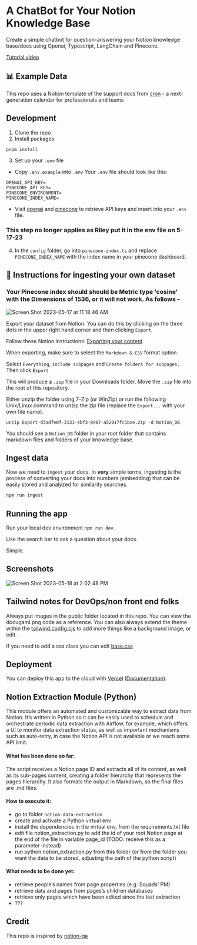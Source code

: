 # A ChatBot for Your Notion Knowledge Base

Create a simple chatbot for question-answering your Notion knowledge base/docs using Openai, Typescript, LangChain and Pinecone.

[Tutorial video](https://www.youtube.com/watch?v=prbloUGlvLE)

## 📊 Example Data

This repo uses a Notion template of the support docs from [cron](https://cronhq.notion.site/Cron-Calendar-5625be54feac4e13a75b10271b65ddb7) - a next-generation calendar for professionals and teams

## Development

1. Clone the repo
2. Install packages

```
pnpm install
```

3. Set up your `.env` file

- Copy `.env.example` into `.env`
  Your `.env` file should look like this:

```
OPENAI_API_KEY=
PINECONE_API_KEY=
PINECONE_ENVIRONMENT=
PINECONE_INDEX_NAME=
```

- Visit [openai](https://help.openai.com/en/articles/4936850-where-do-i-find-my-secret-api-key) and [pinecone](https://www.pinecone.io/) to retrieve API keys and insert into your `.env` file.


### This step no longer applies as Riley put it in the env file on 5-17-23

4. In the `config` folder, go into `pinecone-index.ts` and replace `PINECONE_INDEX_NAME` with the index name in your pinecone dashboard.

## 🧑 Instructions for ingesting your own dataset

### Your Pinecone index should should be Metric type 'cosine' with the Dimensions of 1536, or it will not work. As follows -
![Screen Shot 2023-05-17 at 11 18 46 AM](https://github.com/paper-co/notion-chat-langchain-hackathon/assets/25120457/9ab09a7c-22fe-4827-a8cc-5ba368efde77)


Export your dataset from Notion. You can do this by clicking on the three dots in the upper right hand corner and then clicking `Export`.

Follow these Notion instructions: [Exporting your content](https://www.notion.so/help/export-your-content)

When exporting, make sure to select the `Markdown & CSV` format option.

Select `Everything`, `include subpages` and `Create folders for subpages.` Then click `Export`

This will produce a `.zip` file in your Downloads folder. Move the `.zip` file into the root of this repository.

Either unzip the folder using 7-Zip (or WinZip) or run the following Unix/Linux command to unzip the zip file (replace the `Export...` with your own file name).

```shell
unzip Export-d3adfe0f-3131-4bf3-8987-a52017fc1bae.zip -d Notion_DB
```

You should see a `Notion_DB` folder in your root folder that contains markdown files and folders of your knowledge base.

## Ingest data

Now we need to `ingest` your docs. In **very** simple terms, ingesting is the process of converting your docs into numbers (embedding) that can be easily stored and analyzed for similarity searches.

```bash
npm run ingest

```

## Running the app

Run your local dev environment `npm run dev`.

Use the search bar to ask a question about your docs.

Simple.


## Screenshots
![Screen Shot 2023-05-18 at 2 02 48 PM](https://github.com/paper-co/notion-chat-langchain-hackathon/assets/25120457/9784e84e-fcf5-47ab-93eb-7e85369eb9ec)

## Tailwind notes for DevOps/non front end folks
Always put images in the public folder located in this repo. You can view the docugami.png code as a reference. You can also always
extend the theme within the [tailwind.config.cjs](https://github.com/paper-co/notion-chat-langchain-hackathon/blob/main/tailwind.config.cjs) to
add more things like a background image, or edit.

If you need to add a css class you can edit [base.css](https://github.com/paper-co/notion-chat-langchain-hackathon/blob/main/styles/base.css)


## Deployment

You can deploy this app to the cloud with [Vercel](https://vercel.com) ([Documentation](https://nextjs.org/docs/deployment)).

## Notion Extraction Module (Python)

This module offers an automated and customizable way to extract data from Notion. It’s written in Python so it can be easily used to schedule and orchestrate periodic data extraction with Airflow, for example, which offers a UI to monitor data extraction status, as well as important mechanisms such as auto-retry, in case the Notion API is not available or we reach some API limit.

#### **What has been done so far:**
The script receives a Notion page ID and extracts all of its content, as well as its sub-pages content, creating a folder hierarchy that represents the pages hierarchy. It also formats the output in Markdown, so the final files are .md files.

#### **How to execute it:**
  - go to folder `notion-data-extraction`
  - create and activate a Python virtual env
  - install the dependencies in the virtual env, from the requirements.txt file
  - edit file notion_extraction.py to add the id of your root Notion page at the end of the file in variable page_id (TODO: receive this as a parameter instead)
  - run python notion_extraction.py from this folder (or from the folder you want the data to be stored, adjusting the path of the python script)

#### **What needs to be done yet:**
  - retrieve people’s names from page properties (e.g. Squads’ PM)
  - retrieve data and pages from pages’s children databases
  - retrieve only pages which have been edited since the last extraction
  - ???

## Credit

This repo is inspired by [notion-qa](https://github.com/hwchase17/notion-qa)
